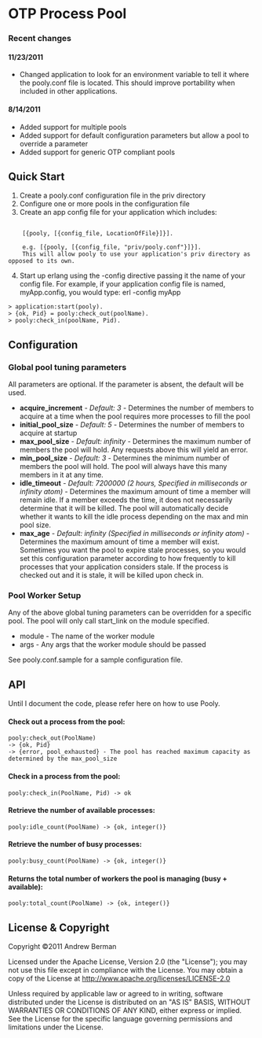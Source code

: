 # OTP Process Pool

### Recent changes

#### 11/23/2011
* Changed application to look for an environment variable to tell it where the pooly.conf file is located.  This should improve portability when included in other applications.

#### 8/14/2011
* Added support for multiple pools
* Added support for default configuration parameters but allow a pool to override a parameter
* Added support for generic OTP compliant pools

## Quick Start

1.  Create a pooly.conf configuration file in the priv directory
2.  Configure one or more pools in the configuration file
3.  Create an app config file for your application which includes:

```

    [{pooly, [{config_file, LocationOfFile}]}].

    e.g. [{pooly, [{config_file, "priv/pooly.conf"}]}].
    This will allow pooly to use your application's priv directory as opposed to its own.
```

4.  Start up erlang using the -config directive passing it the name of your config file.  For example, if your application config file is named, myApp.config, you would type: erl -config myApp

```
> application:start(pooly).
> {ok, Pid} = pooly:check_out(poolName).
> pooly:check_in(poolName, Pid).
```

## Configuration

### Global pool tuning parameters
All parameters are optional.  If the parameter is absent, the default will be used.

+ **acquire_increment** - *Default: 3* - Determines the number of members to acquire at a time when the pool requires more processes to fill the pool
+ **initial_pool_size** - *Default: 5* - Determines the number of members to acquire at startup
+ **max_pool_size** - *Default: infinity* - Determines the maximum number of members the pool will hold.  Any requests above this will yield an error.
+ **min_pool_size** - *Default: 3* - Determines the minimum number of members the pool will hold. The pool will always have this many members in it at any time.
+ **idle_timeout** - *Default: 7200000 (2 hours, Specified in milliseconds or infinity atom)* - Determines the maximum amount of time a member will remain idle. If a member exceeds the time, it does not necessarily determine that it will be killed.  The pool will automatically decide whether it wants to kill the idle process depending on the max and min pool size.
+ **max_age** - *Default: infinity (Specified in milliseconds or infinity atom)* - Determines the maximum amount of time a member will exist.  Sometimes you want the pool to expire stale processes, so you would set this configuration parameter according to how frequently to kill processes that your application considers stale.  If the process is checked out and it is stale, it will be killed upon check in.

### Pool Worker Setup
Any of the above global tuning parameters can be overridden for a specific pool.  The pool will only call start_link on the module specified.

* module - The name of the worker module
* args - Any args that the worker module should be passed

See pooly.conf.sample for a sample configuration file.

## API
Until I document the code, please refer here on how to use Pooly.

#### Check out a process from the pool:
```
pooly:check_out(PoolName)
-> {ok, Pid}
-> {error, pool_exhausted} - The pool has reached maximum capacity as determined by the max_pool_size
```

#### Check in a process from the pool:
```
pooly:check_in(PoolName, Pid) -> ok
```

#### Retrieve the number of available processes:
```
pooly:idle_count(PoolName) -> {ok, integer()}
```

#### Retrieve the number of busy processes:
```
pooly:busy_count(PoolName) -> {ok, integer()}
```

#### Returns the total number of workers the pool is managing (busy + available):
```
pooly:total_count(PoolName) -> {ok, integer()}
```

## License & Copyright

Copyright &copy;2011 Andrew Berman

Licensed under the Apache License, Version 2.0 (the "License");
you may not use this file except in compliance with the License.
You may obtain a copy of the License at http://www.apache.org/licenses/LICENSE-2.0

Unless required by applicable law or agreed to in writing, software distributed under
the License is distributed on an "AS IS" BASIS, WITHOUT WARRANTIES OR CONDITIONS OF ANY KIND,
either express or implied. See the License for the specific language governing permissions and
limitations under the License.
